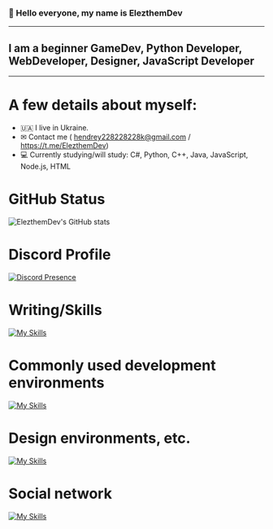 ### 👋 Hello everyone, my name is ElezthemDev
---------------------------------------
## I am a beginner GameDev, Python Developer, WebDeveloper, Designer, JavaScript Developer
---------------------------------------
# A few details about myself:
- 🇺🇦 I live in Ukraine.
- ✉ Contact me ( hendrey228228228k@gmail.com / https://t.me/ElezthemDev)
- 💻 Currently studying/will study: C#, Python, C++, Java, JavaScript, Node.js, HTML

# GitHub Status

![ElezthemDev's GitHub stats](https://github-readme-stats.vercel.app/api?username=elezthem&show_icons=true&theme=highcontrast)

# Discord Profile

[![Discord Presence](https://lanyard.cnrad.dev/api/1065907554858827786)](https://discord.com/users/1065907554858827786)

# Writing/Skills
[![My Skills](https://skillicons.dev/icons?i=cs,html,js,nodejs,php,py,cpp,css,django,ruby)](https://skillicons.dev)

# Commonly used development environments
[![My Skills](https://skillicons.dev/icons?i=idea,vscode,visualstudio)](https://skillicons.dev)

# Design environments, etc.
[![My Skills](https://skillicons.dev/icons?i=blender,figma,github,qt,unity)](https://skillicons.dev)

# Social network
[![My Skills](https://skillicons.dev/icons?i=instagram,discord)](https://skillicons.dev)
